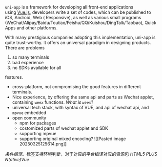 `uni-app` is a framework for developing all front-end applications using [Vue.js](https://vuejs.org/), developers write a set of codes, which can be published to iOS, Android, Web ( Responsive), as well as various small programs (WeChat/Alipay/Baidu/Toutiao/Feishu/QQ/Kuishou/DingTalk/Taobao), Quick Apps and other platforms.

With many prestigious companies adopting this implementation, uni-app is quite trust-worthy.
It offers an universal paradigm in designing products.
There are problems
1. so many terminals
2. bad experience
3. no SDKs available for all

features.
- cross-platform, not compromising the good features in different terminals. 
- Nice experience, by offering the same api and parts as Wechat applet, containing `weex` functions. *What is `weex`*?
- universal tech stack, with syntax of VUE, and api of wechat api, and `mpvue` embedded
- open community
	- npm for packages
	- costomized parts of wechat applet and SDK
	- supporting mpvue
	- supporting original mixed encoding?
![[Pasted image 20250325125614.png]]


*条件编译*。标签支持环境判断，对于对应的平台编译对应的资源包
*HTML5 PLUS*
*N(ative)Vue*

